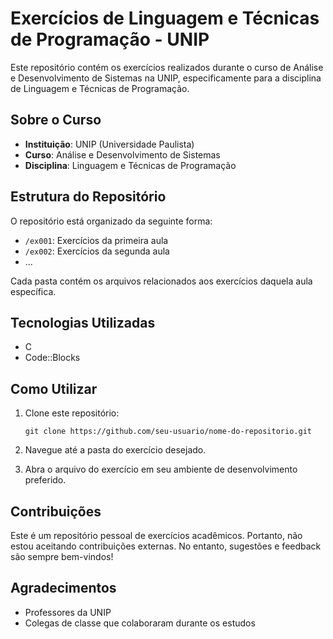 # Exercícios de Linguagem e Técnicas de Programação - UNIP

Este repositório contém os exercícios realizados durante o curso de Análise e Desenvolvimento de Sistemas na UNIP, especificamente para a disciplina de Linguagem e Técnicas de Programação.

## Sobre o Curso

- **Instituição**: UNIP (Universidade Paulista)
- **Curso**: Análise e Desenvolvimento de Sistemas
- **Disciplina**: Linguagem e Técnicas de Programação

## Estrutura do Repositório

O repositório está organizado da seguinte forma:

- `/ex001`: Exercícios da primeira aula
- `/ex002`: Exercícios da segunda aula
- ...

Cada pasta contém os arquivos relacionados aos exercícios daquela aula específica.

## Tecnologias Utilizadas

- C
- Code::Blocks

## Como Utilizar

1. Clone este repositório:
   ```
   git clone https://github.com/seu-usuario/nome-do-repositorio.git
   ```
2. Navegue até a pasta do exercício desejado.

3. Abra o arquivo do exercício em seu ambiente de desenvolvimento preferido.

## Contribuições

Este é um repositório pessoal de exercícios acadêmicos. Portanto, não estou aceitando contribuições externas. No entanto, sugestões e feedback são sempre bem-vindos!

## Agradecimentos

- Professores da UNIP
- Colegas de classe que colaboraram durante os estudos
